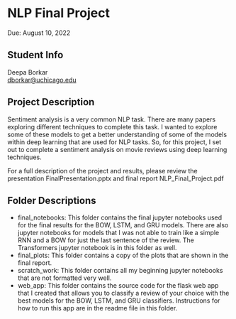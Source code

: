 # NLP Final Project
Due: August 10, 2022

## Student Info
Deepa Borkar \
dborkar@uchicago.edu

## Project Description

Sentiment analysis is a very common NLP task. There are many papers exploring different techniques to complete this task. I wanted to explore some of these models to get a better understanding of some of the models within deep learning that are used for NLP tasks. So, for this project, I set out to complete a sentiment analysis on movie reviews using deep learning techniques. 


For a full description of the project and results, please review the presentation FinalPresentation.pptx and final report NLP_Final_Project.pdf

## Folder Descriptions
- final\_notebooks: This folder contains the final jupyter notebooks used for the final results for the BOW, LSTM, and GRU models. There are also jupyter notebooks for models that I was not able to train like a simple RNN and a BOW for just the last sentence of the review. The Transformers jupyter notebook is in this folder as well.
- final\_plots: This folder contains a copy of the plots that are shown in the final report. 
- scratch\_work: This folder contains all my beginning jupyter notebooks that are not formatted very well.
- web\_app: This folder contains the source code for the flask web app that I created that allows you to classify a review of your choice with the best models for the BOW, LSTM, and GRU classifiers. Instructions for how to run this app are in the readme file in this folder. 
